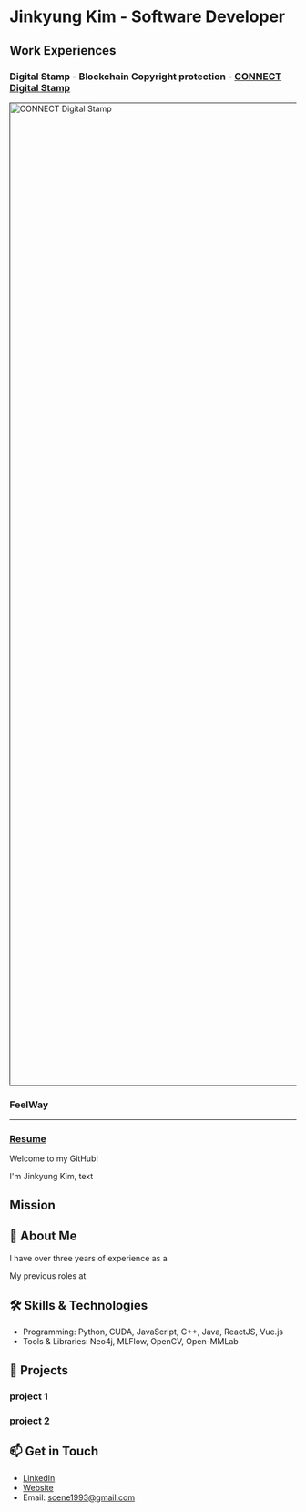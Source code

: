 # Jinkyung Kim - Software Developer

## Work Experiences
### Digital Stamp - Blockchain Copyright protection - [CONNECT Digital Stamp](https://connect.clo-set.com/nft)  
<a href="">
    <img width="1726" alt="CONNECT Digital Stamp" src="https://github.com/user-attachments/assets/59a76a65-a8ad-41f1-ae32-8ef1c156e72e" />
</a>  

### FeelWay
<a href="">
    
</a>

---

### [Resume](Link)

Welcome to my GitHub!  

I'm Jinkyung Kim, text


## Mission


## 🚀 About Me
I have over three years of experience as a 

My previous roles at 

## 🛠️ Skills & Technologies
- Programming: Python, CUDA, JavaScript, C++, Java, ReactJS, Vue.js
- Tools & Libraries: Neo4j, MLFlow, OpenCV, Open-MMLab  

## 🌟 Projects
### project 1


### project 2

## 📫 Get in Touch

- [LinkedIn](https://www.linkedin.com/in/seyeong-han/)
- [Website](link)
- Email: scene1993@gmail.com
